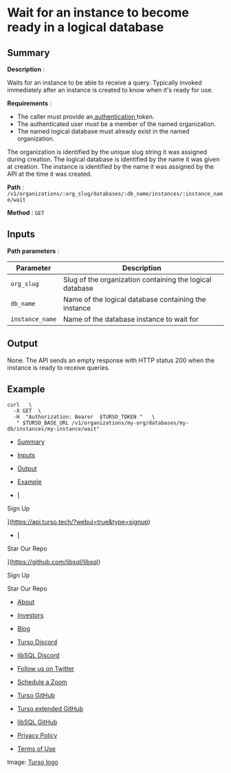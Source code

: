 # Wait for an instance to become ready in a logical database

## Summary​

 **Description** :

Waits for an instance to be able to receive a query. Typically invoked
immediately after an instance is created to know when it's ready for use.

 **Requirements** :

- The caller must provide an[ authentication ](https://docs.turso.tech/reference/platform-rest-api/#authentication)token.
- The authenticated user must be a member of the named organization.
- The named logical database must already exist in the named organization.


The organization is identified by the unique slug string it was assigned during
creation. The logical database is identified by the name it was given at
creation. The instance is identified by the name it was assigned by the API at
the time it was created.

 **Path** : `/v1/organizations/:org_slug/databases/:db_name/instances/:instance_name/wait` 

 **Method** : `GET` 

## Inputs​

 **Path parameters** :

| Parameter | Description |
|---|---|
|  `org_slug`  | Slug of the organization containing the logical database |
|  `db_name`  | Name of the logical database containing the instance |
|  `instance_name`  | Name of the database instance to wait for |


## Output​

None. The API sends an empty response with HTTP status 200 when the instance is
ready to receive queries.

## Example​

```
curl   \
  -X GET  \
  -H  "Authorization: Bearer  $TURSO_TOKEN "   \
   " $TURSO_BASE_URL /v1/organizations/my-org/databases/my-db/instances/my-instance/wait"
```

- [ Summary ](https://docs.turso.tech//reference/platform-rest-api/instance/wait-instance-ready-in-database/#summary)
- [ Inputs ](https://docs.turso.tech//reference/platform-rest-api/instance/wait-instance-ready-in-database/#inputs)
- [ Output ](https://docs.turso.tech//reference/platform-rest-api/instance/wait-instance-ready-in-database/#output)
- [ Example ](https://docs.turso.tech//reference/platform-rest-api/instance/wait-instance-ready-in-database/#example)


- [ 

Sign Up




 ](https://api.turso.tech/?webui=true&type=signup)
- [ 

Star Our Repo






 ](https://github.com/libsql/libsql)


Sign Up

Star Our Repo

- [ About ](https://turso.tech/about-us)
- [ Investors ](https://turso.tech/investors)
- [ Blog ](https://blog.turso.tech)


- [ Turso Discord ](https://discord.com/invite/4B5D7hYwub)
- [ libSQL Discord ](https://discord.gg/VzbXemj6Rg)
- [ Follow us on Twitter ](https://twitter.com/tursodatabase)
- [ Schedule a Zoom ](https://calendly.com/d/gt7-bfd-83n/meet-with-chiselstrike)


- [ Turso GitHub ](https://github.com/tursodatabase/)
- [ Turso extended GitHub ](https://github.com/turso-extended/)
- [ libSQL GitHub ](http://github.com/tursodatabase/libsql)


- [ Privacy Policy ](https://turso.tech/privacy-policy)
- [ Terms of Use ](https://turso.tech/terms-of-use)


Image: [ Turso logo ](https://docs.turso.tech/img/turso.svg)
